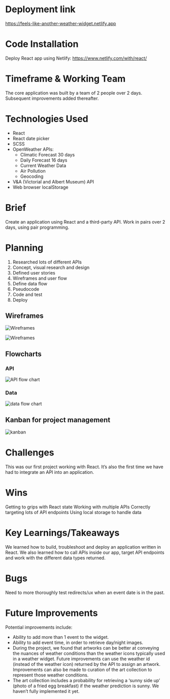 # Deployment link
https://feels-like-another-weather-widget.netlify.app

# Code Installation
Deploy React app using Netlify: https://www.netlify.com/with/react/

# Timeframe & Working Team
The core application was built by a team of 2 people over 2 days.
Subsequent improvements added thereafter.

# Technologies Used
* React
* React date picker
* SCSS
* OpenWeather APIs:
  * Climatic Forecast 30 days
  * Daily Forecast 16 days
  * Current Weather Data
  * Air Pollution
  * Geocoding
* V&A (Victorial and Albert Museum) API
* Web browser localStorage

# Brief
Create an application using React and a third-party API. Work in pairs over 2 days, using pair programming.

# Planning
1. Researched lots of different APIs
2. Concept, visual research and design
3. Defined user stories
4. Wireframes and user flow
5. Define data flow
6. Pseudocode
7. Code and test
8. Deploy

## Wireframes
  ![Wireframes](https://res.cloudinary.com/vli/image/upload/v1715706300/feels_like/feelslike_wireframes1_m6bl5d.png)
  
  ![Wireframes](https://res.cloudinary.com/vli/image/upload/v1715706300/feels_like/feelslike_wireframes2_d75tg7.png)

## Flowcharts

### API
![API flow chart](https://res.cloudinary.com/vli/image/upload/v1715706300/feels_like/feelslike_apis_mwt4be.png)

### Data
![data flow chart](https://res.cloudinary.com/vli/image/upload/v1715706300/feels_like/feelslike_data_og6wij.png)

## Kanban for project management
![kanban](https://res.cloudinary.com/vli/image/upload/v1715706300/feels_like/feelslike_kanban_q3wkr5.png)

# Challenges
This was our first project working with React. It’s also the first time we have had to integrate an API into an application.

# Wins
Getting to grips with React state
Working with multiple APIs
Correctly targeting lots of  API endpoints
Using local storage to handle data

# Key Learnings/Takeaways
We learned how to build, troubleshoot and deploy an application written in React. We also learned how to call APIs inside our app, target API endpoints and work with the different data types returned.

# Bugs
Need to more thoroughly test redirects/ux when an event date is in the past.

# Future Improvements
Potential improvements include:
* Ability to add more than 1 event to the widget.
* Ability to add event time, in order to retrieve day/night images.
* During the project, we found that artworks can be better at conveying the nuances of weather conditions than the weather icons typically used in a weather widget. Future improvements can use the weather id (instead of the weather icon) returned by the API to assign an artwork. Improvements can also be made to curation of the art collection to represent those weather conditions.
* The art collection includes a probability for retrieving a ‘sunny side up’ (photo of a fried egg breakfast) if the weather prediction is sunny. We haven’t fully implemented it yet.
